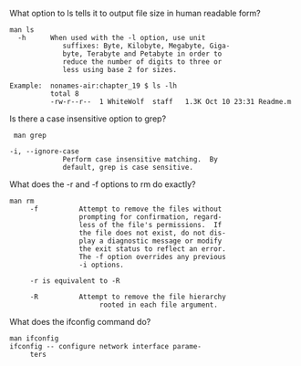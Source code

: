 What option to ls tells it to output file size in human readable form?

    man ls
      -h      When used with the -l option, use unit
                 suffixes: Byte, Kilobyte, Megabyte, Giga-
                 byte, Terabyte and Petabyte in order to
                 reduce the number of digits to three or
                 less using base 2 for sizes.

    Example:  nonames-air:chapter_19 $ ls -lh
              total 8
              -rw-r--r--  1 WhiteWolf  staff   1.3K Oct 10 23:31 Readme.m


Is there a case insensitive option to grep?

     man grep

    -i, --ignore-case
                 Perform case insensitive matching.  By
                 default, grep is case sensitive.


What does the -r and -f options to rm do exactly?

    man rm
         -f          Attempt to remove the files without
                     prompting for confirmation, regard-
                     less of the file's permissions.  If
                     the file does not exist, do not dis-
                     play a diagnostic message or modify
                     the exit status to reflect an error.
                     The -f option overrides any previous
                     -i options.
                     
         -r is equivalent to -R
         
         -R          Attempt to remove the file hierarchy
                          rooted in each file argument.


What does the ifconfig command do?

    man ifconfig
    ifconfig -- configure network interface parame-
         ters
